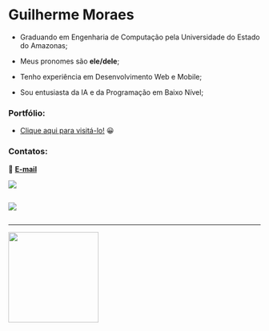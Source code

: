 # Guilherme Moraes

- Graduando em Engenharia de Computação pela Universidade do Estado do Amazonas;

- Meus pronomes são **ele/dele**;

- Tenho experiência em Desenvolvimento Web e Mobile;

- Sou entusiasta da IA e da Programação em Baixo Nível;

### Portfólio:
  
- [Clique aqui para visitá-lo!](https://portfolio-beryl-alpha-14.vercel.app/) 😀

### Contatos:

<div>
  
📧 [**E-mail**](mailto:guighm.dev@proton.me)
  
<a href="https://www.linkedin.com/in/guighm/"><img src="https://skillicons.dev/icons?i=linkedin"/></a>
  
</div>

<div style="display: flex; gap: 20px;">
  <!--
  <div>
    <img width="200" height="200" alt="ATJ18aW9Ukrgfr2DNcgz2" src="https://github.com/user-attachments/assets/d1f7095b-a880-49d3-915c-85910fa1e70c" />
  </div>
  -->
  
  <div>
  <p align="center">
    <a href="https://skillicons.dev">
        <img src="https://skillicons.dev/icons?i=flutter,react,vue,nodejs,dotnet,linux"/>
    </a>
  </p> 
  </div>
  
</div>



<hr/>

<div>
  <img height="180em" src="https://github-readme-stats.vercel.app/api?username=guighm&theme=neon&cache_seconds=30">
</div>

